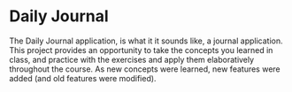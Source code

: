 # Daily Journal

The Daily Journal application, is what it it sounds like, a journal application. This project provides an opportunity to take the concepts you learned in class, and practice with the exercises and apply them elaboratively throughout the course. As new concepts were learned, new features were added (and old features were modified).
